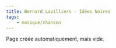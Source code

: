 ```yaml
---
title: Bernard Lavilliers - Idées Noires
tags:
    - musique/chanson
---
```


Page créée automatiquement, mais vide.
